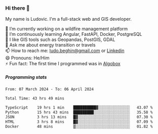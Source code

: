 ### Hi there 👋

My name is Ludovic. I'm a full-stack web and GIS developer.

 🔭 I’m currently working on a wildfire management platform<br/>
 🌱 I’m continuously learning Angular, FastAPI, Docker, PostgreSQL<br/>
 👯 I like GIS tools such as Geopandas, PostGIS, GDAL<br/>
 💬 Ask me about energy transition or travels<br/>
 📫 How to reach me: ludo.beghin@gmail.com or [Linkedin](https://www.linkedin.com/in/ludovic-beghin/)<br/>
 😄 Pronouns: He/Him<br/>
 ⚡ Fun fact: The first time I programmed was in [Algobox](https://fr.wikipedia.org/wiki/Algobox)<br/>

##### Programming stats
<!--START_SECTION:waka-->

```txt
From: 07 March 2024 - To: 06 April 2024

Total Time: 43 hrs 49 mins

TypeScript    19 hrs 1 min    ██████████▓░░░░░░░░░░░░░░   43.07 %
Python        15 hrs 43 mins  █████████░░░░░░░░░░░░░░░░   35.58 %
JSON          3 hrs 13 mins   █▓░░░░░░░░░░░░░░░░░░░░░░░   07.30 %
HTML          3 hrs 8 mins    █▓░░░░░░░░░░░░░░░░░░░░░░░   07.09 %
Docker        48 mins         ▒░░░░░░░░░░░░░░░░░░░░░░░░   01.82 %
```

<!--END_SECTION:waka-->
